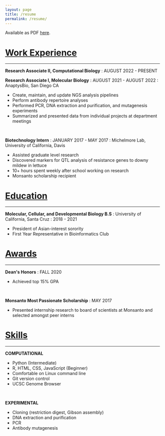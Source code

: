 ```yaml
---
layout: page
title: /resume
permalink: /resume/
---
```


Available as PDF [here](https://drive.google.com/file/d/1aSyNPJ-DPnTKEHf_WivjV31--0PzeP2t/view?usp=sharing).

# <ins> Work Experience </ins> <br>
----------

**Research Associate II, Computational Biology**
:   AUGUST 2022 - PRESENT 

**Research Associate I, Molecular Biology**
:   AUGUST 2021 - AUGUST 2022 
:   AnaptysBio, San Diego CA

* Create, maintain, and update NGS analysis pipelines
* Perform antibody repertoire analyses 
* Performed PCR, DNA extraction and purification, and
mutagenesis experiments 
* Summarized and presented data from individual projects at
department meetings 

<br>

**Biotechnology Intern**
:   JANUARY 2017 - MAY 2017
:   Michelmore Lab, University of California, Davis

* Assisted graduate level research
* Discovered markers for QTL analysis of resistance genes to downy mildew in lettuce
* 10+ hours spent weekly after school working on research
* Monsanto scholarship recipient


# <ins> Education </ins><br>
----------

**Molecular, Cellular, and Developmental Biology B.S**
:   University of California, Santa Cruz
:   2018 - 2021

* President of Asian-interest sorority
* First Year Representative in Bioinformatics Club


# <ins> Awards </ins><br>
----------

**Dean's Honors**
:   FALL 2020

* Achieved top 15% GPA
  
<br>

**Monsanto Most Passionate Scholarship**
:   MAY 2017

* Presented internship research to board of scientists at Monsanto and selected amongst peer interns

# <ins> Skills </ins><br>
----------

**COMPUTATIONAL**
* Python (Intermediate)
* R, HTML, CSS, JavaScript (Beginner)
* Comfortable on Linux command line
* Git version control
* UCSC Genome Browser
  
<br>

**EXPERIMENTAL**
* Cloning (restriction digest, Gibson assembly)
* DNA extraction and purification
* PCR
* Antibody mutagenesis